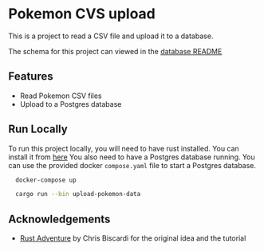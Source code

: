 # Pokemon CVS upload

This is a project to read a CSV file and upload it to a database.

The schema for this project can viewed in the [database README](./db/README.md)

## Features

- Read Pokemon CSV files
- Upload to a Postgres database

## Run Locally

To run this project locally, you will need to have rust installed. You can install it from [here](https://www.rust-lang.org/tools/install)
You also need to have a Postgres database running. You can use the provided docker `compose.yaml` file to start a Postgres database.

```bash
  docker-compose up
```

```bash
  cargo run --bin upload-pokemon-data
```

## Acknowledgements

 - [Rust Adventure](https://www.rustadventure.dev) by Chris Biscardi for the original idea and the tutorial
